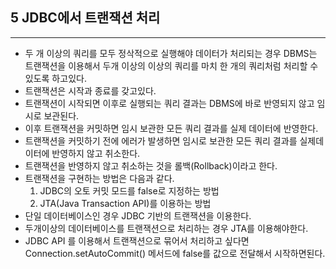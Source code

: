 ## 5 JDBC에서 트랜잭션 처리

---
* 두 개 이상의 쿼리를 모두 정삭적으로 실행해야 데이터가 처리되는 경우 DBMS는 트랜잭션을 이용해서
 두개 이상의 이상의 쿼리를 마치 한 개의 쿼리처럼 처리할 수 있도록 하고있다.
* 트랜잭션은 시작과 종료를 갖고있다.
* 트랜잭션이 시작되면 이후로 실행되는 쿼리 결과는 DBMS에 바로 반영되지 않고 임시로 보관된다.
* 이후 트랜잭션을 커밋하면 임시 보관한 모든 쿼리 결과를 실제 데이터에 반영한다.
* 트랜잭션을 커밋하기 전에 에러가 발생하면 임시로 보관한 모든 쿼리 결과를 실제데이터에 반영하지 않고 취소한다.
* 트랜잭션을 반영하지 않고 취소하는 것을 롤백(Rollback)이라고 한다.
* 트랜잭션을 구현하는 방법은 다음과 같다.
  1. JDBC의 오토 커밋 모드를 false로 지정하는 방법
  2. JTA(Java Transaction API)를 이용하는 방법
* 단일 데이터베이스인 경우 JDBC 기반의 트랜잭션을 이용한다.
* 두개이상의 데이터베이스를 트랜잭션으로 처리하는 경우 JTA를 이용해야한다.
* JDBC API 를 이용해서 트랜잭션으로 묶어서 처리하고 싶다면 Connection.setAutoCommit() 
메서드에 false를 값으로 전달해서 시작하면된다.
